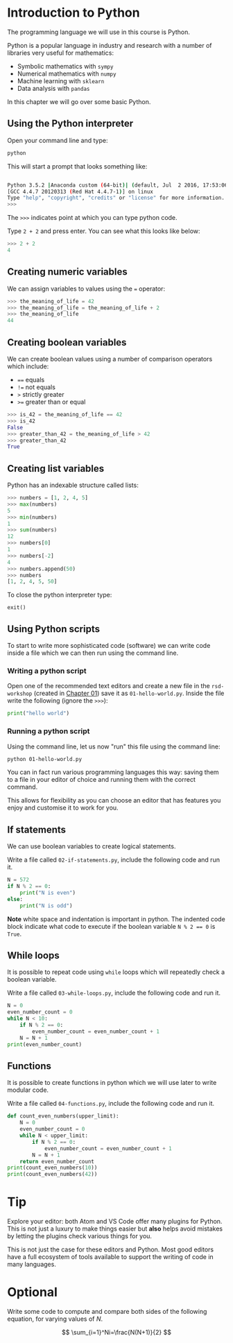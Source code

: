 # Introduction to Python

The programming language we will use in this course is Python.

Python is a popular language in industry and research with a number of libraries
very useful for mathematics:

- Symbolic mathematics with `sympy`
- Numerical mathematics with `numpy`
- Machine learning with `sklearn`
- Data analysis with `pandas`

In this chapter we will go over some basic Python.

## Using the Python interpreter

Open your command line and type:

```bash
python
```

This will start a prompt that looks something like:

```bash

Python 3.5.2 |Anaconda custom (64-bit)| (default, Jul  2 2016, 17:53:06) 
[GCC 4.4.7 20120313 (Red Hat 4.4.7-1)] on linux
Type "help", "copyright", "credits" or "license" for more information.
>>> 

```

The `>>>` indicates point at which you can type python code.

Type `2 + 2` and press enter. You can see what this looks like below:

```python
>>> 2 + 2
4

```

## Creating numeric variables

We can assign variables to values using the `=` operator:

```python
>>> the_meaning_of_life = 42
>>> the_meaning_of_life = the_meaning_of_life + 2
>>> the_meaning_of_life
44

```

## Creating boolean variables

We can create boolean values using a number of comparison operators which
include:

- `==` equals
- `!=` not equals
- `>` strictly greater
- `>=` greater than or equal

```python
>>> is_42 = the_meaning_of_life == 42
>>> is_42
False
>>> greater_than_42 = the_meaning_of_life > 42
>>> greater_than_42
True

```

## Creating list variables

Python has an indexable structure called lists:

```python
>>> numbers = [1, 2, 4, 5]
>>> max(numbers)
5
>>> min(numbers)
1
>>> sum(numbers)
12
>>> numbers[0]
1
>>> numbers[-2]
4
>>> numbers.append(50)
>>> numbers
[1, 2, 4, 5, 50]

```

To close the python interpreter type:

```
exit()
```

## Using Python scripts

To start to write more sophisticated code (software) we can write code
inside a file which we can then run using the command line.

### Writing a python script

Open one of the recommended text editors and create a new file in the
`rsd-workshop` (created in [Chapter 01](../01/)) save it as `01-hello-world.py`.
Inside the file write the following (ignore the `>>>`):

```python
print("hello world")
```

### Running a python script

Using the command line, let us now "run" this file using the command line:

```bash
python 01-hello-world.py
```

You can in fact run various programming languages this way: saving them to a
file in your editor of choice and running them with the correct command.

This allows for flexibility as you can choose an editor that has features you
enjoy and customise it to work for you.

## If statements

We can use boolean variables to create logical statements.

Write a file called `02-if-statements.py`, include the following code and run
it.

```python
N = 572
if N % 2 == 0:
    print("N is even")
else:
    print("N is odd")

```

**Note** white space and indentation is important in python. The indented code
block indicate what code to execute if the boolean variable `N % 2 == 0` is
`True`.

## While loops

It is possible to repeat code using `while` loops which will repeatedly check a
boolean variable.

Write a file called `03-while-loops.py`, include the following code and run
it.

```python
N = 0
even_number_count = 0
while N < 10:
    if N % 2 == 0:
        even_number_count = even_number_count + 1
    N = N + 1
print(even_number_count)

```

## Functions

It is possible to create functions in python which we will use later to write
modular code.

Write a file called `04-functions.py`, include the following code and run it.

```python
def count_even_numbers(upper_limit):
    N = 0
    even_number_count = 0
    while N < upper_limit:
        if N % 2 == 0:
            even_number_count = even_number_count + 1
        N = N + 1
    return even_number_count
print(count_even_numbers(10))
print(count_even_numbers(42))


```

# Tip

Explore your editor: both Atom and VS Code offer many plugins for Python. This
is not just a luxury to make things easier but **also** helps avoid mistakes by
letting the plugins check various things for you.

This is not just the case for these editors and Python. Most good editors have a
full ecosystem of tools available to support the writing of code in many
languages.

# Optional

Write some code to compute and compare both sides of the following equation, for
varying values of $N$.

$$
\sum_{i=1}^Ni=\frac{N(N+1)}{2}
$$
